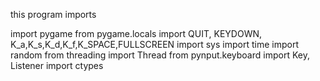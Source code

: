 this program imports

import pygame
from pygame.locals import QUIT, KEYDOWN, K_a,K_s,K_d,K_f,K_SPACE,FULLSCREEN
import sys
import time
import random
from threading import Thread
from pynput.keyboard import Key, Listener
import ctypes
